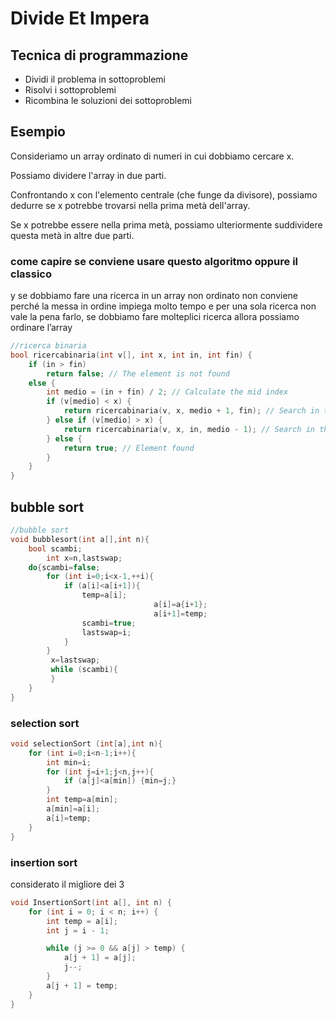 # Divide Et Impera
## Tecnica di programmazione 


- Dividi il problema in sottoproblemi
- Risolvi i sottoproblemi
- Ricombina le soluzioni dei sottoproblemi

## Esempio

Consideriamo un array ordinato di numeri in cui dobbiamo cercare x.

Possiamo dividere l'array in due parti.

Confrontando x con l'elemento centrale (che funge da divisore), possiamo dedurre se x potrebbe trovarsi nella prima metà dell'array.

Se x potrebbe essere nella prima metà, possiamo ulteriormente suddividere questa metà in altre due parti.

### come capire se conviene usare questo algoritmo oppure il classico
y
se dobbiamo fare una ricerca in un array non ordinato non conviene perché la messa in ordine impiega molto tempo e per una sola ricerca non vale la pena farlo, se dobbiamo fare molteplici ricerca allora possiamo ordinare l’array 
```cpp
//ricerca binaria 
bool ricercabinaria(int v[], int x, int in, int fin) {
    if (in > fin) 
        return false; // The element is not found
    else {
        int medio = (in + fin) / 2; // Calculate the mid index
        if (v[medio] < x) {
            return ricercabinaria(v, x, medio + 1, fin); // Search in the right half
        } else if (v[medio] > x) {
            return ricercabinaria(v, x, in, medio - 1); // Search in the left half
        } else {
            return true; // Element found
        }
    }
}

```
## bubble sort

```cpp
//bubble sort 
void bubblesort(int a[],int n){
    bool scambi;
		int x=n,lastswap;
    do{scambi=false;
        for (int i=0;i<x-1,++i){
            if (a[i]<a[i+1]){
                temp=a[i];
								a[i]=a{i+1};
								a[i+1]=temp;
                scambi=true;
                lastswap=i;
            }
        }
         x=lastswap;
         while (scambi){
         }    
    }
}
```

### selection sort

```cpp
void selectionSort (int[a],int n){
	for (int i=0;i<n-1;i++){
		int min=i;
		for (int j=i+1;j<n,j++){
			if (a[j]<a[min]) {min=j;}
		}
		int temp=a[min];
		a[min]=a[i];
		a[i]=temp;
	}
}
```

### insertion sort

considerato il migliore dei 3
```cpp
void InsertionSort(int a[], int n) {
    for (int i = 0; i < n; i++) {
        int temp = a[i];
        int j = i - 1;

        while (j >= 0 && a[j] > temp) {
            a[j + 1] = a[j];
            j--;
        }
        a[j + 1] = temp;
    }
}
```
